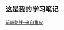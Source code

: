 ## 这是我的学习笔记

<a href="https://github.com/fly-hao/fly-hao-note/blob/main/%E8%B7%AF%E7%BA%BF-%E9%B1%BC%E7%9A%AE.md">前端路线-来自鱼皮</a>
